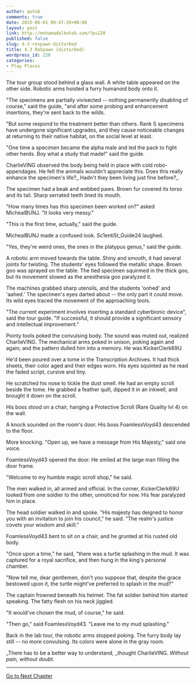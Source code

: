 ```yaml
---
author: qotob
comments: true
date: 2015-06-01 09:47:59+00:00
layout: post
link: http://mohamadalkotob.com/?p=220
published: false
slug: 4-3-respawn-disturbed
title: 4.3 ReSpawn (disturbed)
wordpress_id: 220
categories:
- Play Places
---
```


The tour group stood behind a glass wall. A white table appeared on the other side. Robotic arms hoisted a furry humanoid body onto it.

"The specimens are partially vivisected -- nothing permanently disabling of course," said the guide, "and after some probing and enhancement insertions, they're sent back to the wilds.

"But some respond to the treatment better than others. Rank S specimens have undergone significant upgrades, and they cause noticeable changes at returning to their native habitat, on the social level at least.

"One time a specimen became the alpha male and led the pack to fight other herds. Boy what a study that made!" said the guide.

CharlieVING observed the body being held in place with cold robo-appendages. He felt the animals wouldn't appreciate this. Does this really enhance the specimen's life?_ Hadn't they been living just fine before?_

The specimen had a beak and webbed paws. Brown fur covered its torso and its tail. Sharp serrated teeth lined its mouth.

"How many times has this specimen been worked on?" asked MichealBUNJ. "It looks very messy."

"This is the first time, actually," said the guide.

MichealBUNJ made a confused look. Sc1enti5t_Guide24 laughed.

"Yes, they're weird ones, the ones in the platypus genus," said the guide.

A robotic arm moved towards the table. Shiny and smooth, it had several joints for twisting. The students' eyes followed the metallic shape. Brown goo was sprayed on the table. The tied specimen squirmed in the thick goo, but its movement slowed as the anesthesia goo paralyzed it.

The machines grabbed sharp utensils, and the students 'oohed' and 'aahed.' The specimen's eyes darted about -- the only part it could move. Its wild eyes traced the movement of the approaching tools.

"The current experiment involves inserting a standard cyberbionic device", said the tour guide. "If successful, it should provide a significant sensory and intellectual improvement."

Pointy tools poked the convulsing body. The sound was muted out, realized CharlieVING. The mechanical arms poked in unison, poking again and again; and the pattern dulled him into a memory. He was KickerClerk69U.

He'd been poured over a tome in the Transcription Archives. It had thick sheets, their color aged and their edges worn. His eyes squinted as he read the faded script, cursive and tiny.

He scratched his nose to tickle the dust smell. He had an empty scroll beside the tome. He grabbed a feather quill, dipped it in an inkwell, and brought it down on the scroll.

His boss stood on a chair, hanging a Protective Scroll (Rare Quality lvl 4) on the wall.

A knock sounded on the room's door. His boss FoamlessVoyd43 descended to the floor.

More knocking. "Open up, we have a message from His Majesty," said one voice.

FoamlessVoyd43 opened the door. He smiled at the large man filling the door frame.

"Welcome to my humble magic scroll shop," he said.

The men walked in, all armed and official. In the corner, KickerClerk69U looked from one soldier to the other, unnoticed for now. His fear paralyzed him in place.

The head soldier walked in and spoke. "His majesty has deigned to honor you with an invitation to join his council," he said. "The realm's justice covets your wisdom and skill."

FoamlessVoyd43 bent to sit on a chair, and he grunted at his rusted old body.

"Once upon a time," he said, "there was a turtle splashing in the mud. It was captured for a royal sacrifice, and then hung in the king's personal chamber.

"Now tell me, dear gentlemen, don't you suppose that, despite the grace bestowed upon it, the turtle might've preferred to splash in the mud?"

The captain frowned beneath his helmet. The fat soldier behind him started speaking. The fatty flesh on his neck jiggled.

"It would've chosen the mud, of course," he said.

"Then go," said FoamlessVoyd43. "Leave me to my mud splashing."

Back in the lab tour, the robotic arms stopped poking. The furry body lay still -- no more convulsing. Its colors were alone in the gray room.

_There has to be a better way to understand, _thought CharlieVING. _Without pain, without doubt._



* * *



[Go to Next Chapter](https://qotob.wordpress.com/2015/06/01/5-1-leaving/)
